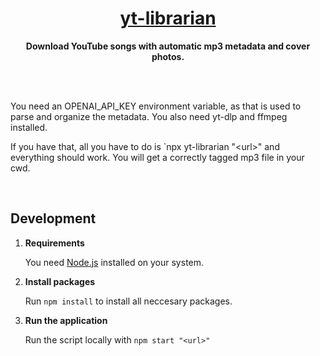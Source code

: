 <h1 align="center"><a href="https://npmjs.com/package/yt-librarian" target="_blank">yt-librarian</a></h1>

<p align="center">
    <strong> Download YouTube songs with automatic mp3 metadata and cover photos. </strong>
</p>

<br><br>

You need an OPENAI_API_KEY environment variable, as that is used to parse and
organize the metadata. You also need yt-dlp and ffmpeg installed.

If you have that, all you have to do is `npx yt-librarian "&lt;url&gt;" and
everything should work. You will get a correctly tagged mp3 file in your cwd.

<br>

## Development

1. **Requirements**

   You need [Node.js](https://nodejs.org/en/) installed on your system.

2. **Install packages**

   Run `npm install` to install all neccesary packages.

3. **Run the application**

   Run the script locally with `npm start "<url>"`
